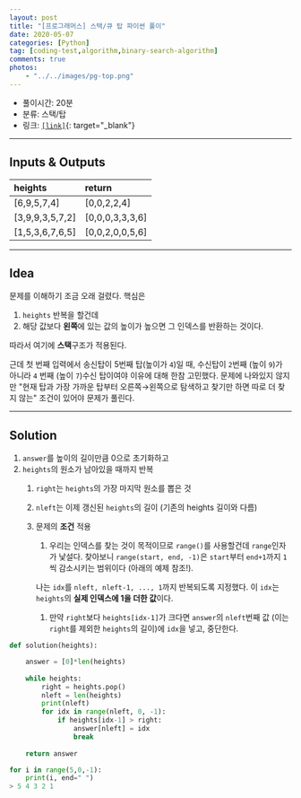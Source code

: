 ```yaml
---
layout: post
title: "[프로그래머스] 스택/큐 탑 파이썬 풀이"
date: 2020-05-07
categories: [Python]
tag: [coding-test,algorithm,binary-search-algorithm]
comments: true
photos:
    - "../../images/pg-top.png"
---
```


* 풀이시간: 20분
* 분류: 스택/탑
* 링크: [`[link]`](https://programmers.co.kr/learn/courses/30/lessons/42588){: target="_blank"}

----
## Inputs & Outputs


| heights         | return          |
| :-------------- | :-------------- |
| [6,9,5,7,4]     | [0,0,2,2,4]     |
| [3,9,9,3,5,7,2] | [0,0,0,3,3,3,6] |
| [1,5,3,6,7,6,5] | [0,0,2,0,0,5,6] |



---
## Idea

문제를 이해하기 조금 오래 걸렸다. 핵심은
1. `heights` 반복을 할건데
2. 해당 값보다 **왼쪽**에 있는 값의 높이가 높으면 그 인덱스를 반환하는 것이다.

따라서 여기에 **스택**구조가 적용된다. 

근데 첫 번째 입력에서 송신탑이 5번째 탑(높이가 `4`)일 때, 수신탑이 `2`번째 (높이 `9`)가 아니라 `4` 번째 (높이 `7`)수신 탑이여야 이유에 대해 한참 고민했다.
문제에 나와있지 않지만 "현재 탑과 가장 가까운 탑부터 오른쪽$\rightarrow$왼쪽으로 탐색하고 찾기만 하면 따로 더 찾지 않는" 조건이 있어야 문제가 풀린다.


---
## Solution

1. `answer`를 높이의 길이만큼 0으로 초기화하고
2. `heights`의 원소가 남아있을 때까지 반복
   1. `right`는 `heights`의 가장 마지막 원소를 뽑은 것
   2. `nleft`는 이제 갱신된 `heights`의 길이 (기존의 heights 길이와 다름)
   3. 문제의 **조건** 적용
      1. 우리는 인덱스를 찾는 것이 목적이므로 `range()`를 사용할건데 `range`인자가 낯설다. 찾아보니 `range(start, end, -1)`은 `start`부터 `end+1`까지 `1` 씩 감소시키는 범위이다 (아래의 예제 참조!).

      나는 `idx`를 `nleft, nleft-1, ..., 1`까지 반복되도록 지정했다. 이 `idx`는 `heights`의 **실제 인덱스에 1을 더한 값**이다. 

      1. 만약 `right`보다 `heights[idx-1]`가 크다면 `answer`의 `nleft`번째 값 (이는 `right`를 제외한 `heights`의 길이)에 `idx`을 넣고, 중단한다.

```python
def solution(heights):

    answer = [0]*len(heights)
    
    while heights:
        right = heights.pop()
        nleft = len(heights)
        print(nleft)
        for idx in range(nleft, 0, -1):
            if heights[idx-1] > right:
                answer[nleft] = idx 
                break
            
    return answer
 ```

```python
for i in range(5,0,-1):
    print(i, end=" ")
> 5 4 3 2 1 
```


